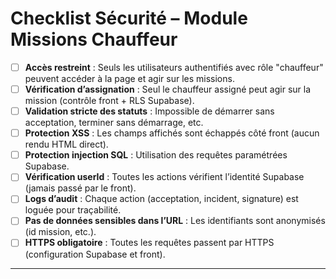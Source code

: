 # Checklist Sécurité – Module Missions Chauffeur

- [ ] **Accès restreint** : Seuls les utilisateurs authentifiés avec rôle "chauffeur" peuvent accéder à la page et agir sur les missions.
- [ ] **Vérification d’assignation** : Seul le chauffeur assigné peut agir sur la mission (contrôle front + RLS Supabase).
- [ ] **Validation stricte des statuts** : Impossible de démarrer sans acceptation, terminer sans démarrage, etc.
- [ ] **Protection XSS** : Les champs affichés sont échappés côté front (aucun rendu HTML direct).
- [ ] **Protection injection SQL** : Utilisation des requêtes paramétrées Supabase.
- [ ] **Vérification userId** : Toutes les actions vérifient l’identité Supabase (jamais passé par le front).
- [ ] **Logs d’audit** : Chaque action (acceptation, incident, signature) est loguée pour traçabilité.
- [ ] **Pas de données sensibles dans l’URL** : Les identifiants sont anonymisés (id mission, etc.).
- [ ] **HTTPS obligatoire** : Toutes les requêtes passent par HTTPS (configuration Supabase et front).

---
